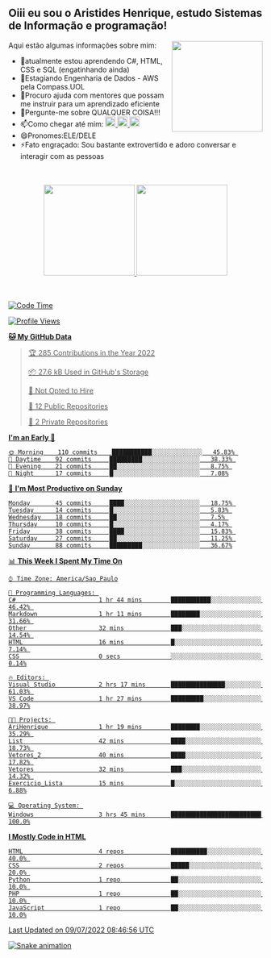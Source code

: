 ## Oiii eu sou o Aristides Henrique, estudo Sistemas de Informação e programação!

<div >
Aqui estão algumas informações sobre mim:<img align="right" height="180em" src="https://user-images.githubusercontent.com/97318481/177042589-45d62122-82a9-4a32-b3a7-87b322825b2f.png">
</div>

- 🌱atualmente estou aprendendo C#, HTML, CSS e SQL (engatinhando ainda)
- 👯Estagiando Engenharia de Dados - AWS pela Compass.UOL
- 🤔Procuro ajuda com mentores que possam me instruir para um aprendizado eficiente
- 💬Pergunte-me sobre QUALQUER COISA!!!
- 📫Como chegar até mim:
  <a href="https://www.instagram.com/aryhenry/" target="_blank">
  <img src="https://img.shields.io/badge/-Instagram-%23E4405F?style=for-the-badge&logo=instagram&logoColor=black" height="20px">
  </a>
  <a href="https://www.linkedin.com/in/aristides-henrique/" target="_blank">
  <img src="https://img.shields.io/badge/-LinkedIn-%230077B5?style=for-the-badge&logo=linkedin&logoColor=black" height="20px">
  </a> 
  <a href="mailto:arihenriqueuna@gmail.com">
  <img src="https://img.shields.io/badge/-Gmail-%23333?style=for-the-badge&logo=gmail&logoColor=white" height="20px">
  </a>
- 😄Pronomes:ELE/DELE
- ⚡Fato engraçado: Sou bastante extrovertido e adoro conversar e interagir com as pessoas
<br/>
<br/>
<div align="center">
  <a href="https://github.com/arihenrique">
  <img height="180em" src="https://github-readme-stats.vercel.app/api?username=arihenrique&show_icons=true&theme=dracula&include_all_commits=true&count_private=true"/>
  <img height="180em" src="https://github-readme-stats.vercel.app/api/top-langs/?username=arihenrique&layout=compact&langs_count=7&theme=dracula"/>
</div><br/><br/>

<!--START_SECTION:waka-->
![Code Time](http://img.shields.io/badge/Code%20Time-6%20hrs%2018%20mins-blue)

![Profile Views](http://img.shields.io/badge/Profile%20Views-468-blue)

**🐱 My GitHub Data** 

> 🏆 285 Contributions in the Year 2022
 > 
> 📦 27.6 kB Used in GitHub's Storage 
 > 
> 🚫 Not Opted to Hire
 > 
> 📜 12 Public Repositories 
 > 
> 🔑 2 Private Repositories  
 > 
**I'm an Early 🐤** 

```text
🌞 Morning    110 commits    ███████████░░░░░░░░░░░░░░   45.83% 
🌆 Daytime    92 commits     █████████░░░░░░░░░░░░░░░░   38.33% 
🌃 Evening    21 commits     ██░░░░░░░░░░░░░░░░░░░░░░░   8.75% 
🌙 Night      17 commits     █░░░░░░░░░░░░░░░░░░░░░░░░   7.08%

```
📅 **I'm Most Productive on Sunday** 

```text
Monday       45 commits     ████░░░░░░░░░░░░░░░░░░░░░   18.75% 
Tuesday      14 commits     █░░░░░░░░░░░░░░░░░░░░░░░░   5.83% 
Wednesday    18 commits     ██░░░░░░░░░░░░░░░░░░░░░░░   7.5% 
Thursday     10 commits     █░░░░░░░░░░░░░░░░░░░░░░░░   4.17% 
Friday       38 commits     ████░░░░░░░░░░░░░░░░░░░░░   15.83% 
Saturday     27 commits     ██░░░░░░░░░░░░░░░░░░░░░░░   11.25% 
Sunday       88 commits     █████████░░░░░░░░░░░░░░░░   36.67%

```


📊 **This Week I Spent My Time On** 

```text
⌚︎ Time Zone: America/Sao_Paulo

💬 Programming Languages: 
C#                       1 hr 44 mins        ███████████░░░░░░░░░░░░░░   46.42% 
Markdown                 1 hr 11 mins        ████████░░░░░░░░░░░░░░░░░   31.66% 
Other                    32 mins             ███░░░░░░░░░░░░░░░░░░░░░░   14.54% 
HTML                     16 mins             █░░░░░░░░░░░░░░░░░░░░░░░░   7.14% 
CSS                      0 secs              ░░░░░░░░░░░░░░░░░░░░░░░░░   0.14%

🔥 Editors: 
Visual Studio            2 hrs 17 mins       ███████████████░░░░░░░░░░   61.03% 
VS Code                  1 hr 27 mins        █████████░░░░░░░░░░░░░░░░   38.97%

🐱‍💻 Projects: 
AriHenrique              1 hr 19 mins        ████████░░░░░░░░░░░░░░░░░   35.29% 
List                     42 mins             ████░░░░░░░░░░░░░░░░░░░░░   18.73% 
Vetores_2                40 mins             ████░░░░░░░░░░░░░░░░░░░░░   17.82% 
Vetores                  32 mins             ███░░░░░░░░░░░░░░░░░░░░░░   14.32% 
Exercicio_Lista          15 mins             █░░░░░░░░░░░░░░░░░░░░░░░░   6.88%

💻 Operating System: 
Windows                  3 hrs 45 mins       █████████████████████████   100.0%

```

**I Mostly Code in HTML** 

```text
HTML                     4 repos             ██████████░░░░░░░░░░░░░░░   40.0% 
CSS                      2 repos             █████░░░░░░░░░░░░░░░░░░░░   20.0% 
Python                   1 repo              ██░░░░░░░░░░░░░░░░░░░░░░░   10.0% 
PHP                      1 repo              ██░░░░░░░░░░░░░░░░░░░░░░░   10.0% 
JavaScript               1 repo              ██░░░░░░░░░░░░░░░░░░░░░░░   10.0%

```



 Last Updated on 09/07/2022 08:46:56 UTC
<!--END_SECTION:waka-->

![Snake animation](https://github.com/arihenrique/arihenrique/blob/output/github-contribution-grid-snake.svg)
